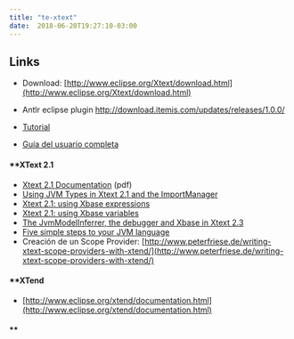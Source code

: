 ```yaml
---
title: "te-xtext"
date:  2018-06-20T19:27:10-03:00
---
```



## Links

* Download: [http://www.eclipse.org/Xtext/download.html](http://www.eclipse.org/Xtext/download.html)
* Antlr eclipse plugin http://download.itemis.com/updates/releases/1.0.0/



* [Tutorial](http://www.eclipse.org/Xtext/documentation/1_0_0/xtext.html#getting-started)
* [Guía del usuario completa](http://www.eclipse.org/Xtext/documentation/1_0_0/xtext.html)

#### **[]()XText 2.1

* [Xtext 2.1 Documentation](http://www.eclipse.org/Xtext/documentation/2_1_0/Xtext%202.1%20Documentation.pdf) (pdf)
* [Using JVM Types in Xtext 2.1 and the ImportManager](http://www.rcp-vision.com/?p=1573)
* [Xtext 2.1: using Xbase expressions](http://www.rcp-vision.com/?p=1640)
* [Xtext 2.1: using Xbase variables](http://www.rcp-vision.com/?p=1796)
* [The JvmModelInferrer, the debugger and Xbase in Xtext 2.3](http://www.rcp-vision.com/?p=1796)
* [Five simple steps to your JVM language](http://www.eclipse.org/Xtext/documentation.html#JvmDomainmodel)
* Creación de un Scope Provider: [http://www.peterfriese.de/writing-xtext-scope-providers-with-xtend/](http://www.peterfriese.de/writing-xtext-scope-providers-with-xtend/)

#### **[]()XTend


* [http://www.eclipse.org/xtend/documentation.html](http://www.eclipse.org/xtend/documentation.html)

#### **[]()